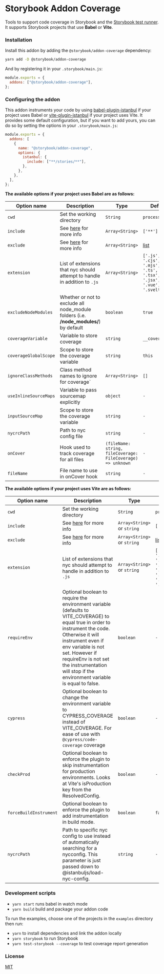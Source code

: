 # Storybook Addon Coverage

Tools to support code coverage in Storybook and the [Storybook test runner](https://github.com/storybookjs/test-runner). It supports Storybook projects that use **Babel** or **Vite**.

### Installation

Install this addon by adding the `@storybook/addon-coverage` dependency:

```sh
yarn add -D @storybook/addon-coverage
```

And by registering it in your `.storybook/main.js`:

```js
module.exports = {
  addons: ["@storybook/addon-coverage"],
};
```

### Configuring the addon

This addon instruments your code by using [babel-plugin-istanbul](https://github.com/istanbuljs/babel-plugin-istanbul) if your project uses Babel or [vite-plugin-istanbul](https://github.com/iFaxity/vite-plugin-istanbul) if your project uses Vite. It provides some default configuration, but if you want to add yours, you can do so by setting the options in your `.storybook/main.js`:

```js
module.exports = {
  addons: [
    {
      name: "@storybook/addon-coverage",
      options: {
        istanbul: {
          include: ["**/stories/**"],
        },
      },
    },
  ],
};
```

**The available options if your project uses Babel are as follows:**

| Option name           | Description                                                                              | Type                                                        | Default                                                                          |
| --------------------- | ---------------------------------------------------------------------------------------- | ----------------------------------------------------------- | -------------------------------------------------------------------------------- |
| `cwd`                 | Set the working directory                                                                | `String`                                                    | `process.cwd()`                                                                  |
| `include`             | See [here](https://github.com/istanbuljs/nyc#selecting-files-for-coverage) for more info | `Array<String>`                                             | `['**']`                                                                         |
| `exclude`             | See [here](https://github.com/istanbuljs/nyc#selecting-files-for-coverage) for more info | `Array<String>`                                             | [list](https://github.com/storybookjs/addon-coverage/blob/main/src/constants.ts) |
| `extension`           | List of extensions that nyc should attempt to handle in addition to `.js`                | `Array<String>`                                             | `['.js', '.cjs', '.mjs', '.ts', '.tsx', '.jsx', '.vue', '.svelte]`               |
| `excludeNodeModules`  | Whether or not to exclude all node_module folders (i.e. **/node_modules/**) by default   | `boolean`                                                   | `true`                                                                           |
| `coverageVariable`    | Variable to store coverage                                                               | `string`                                                    | `__coverage__`                                                                   |
| `coverageGlobalScope` | Scope to store the coverage variable                                                     | `string`                                                    | `this`                                                                           |
| `ignoreClassMethods`  | Class method names to ignore for coverage`                                               | `Array<String>`                                             | `[]`                                                                             |
| `useInlineSourceMaps` | Variable to pass sourcemap explicitly                                                    | `object`                                                    | `-`                                                                              |
| `inputSourceMap`      | Scope to store the coverage variable                                                     | `string`                                                    | `-`                                                                              |
| `nycrcPath`           | Path to nyc config file                                                                  | `string`                                                    | `-`                                                                              |
| `onCover`             | Hook used to track coverage for all files                                                | `(fileName: string, fileCoverage: FileCoverage) => unknown` | `-`                                                                              |
| `fileName`            | File name to use in onCover hook                                                         | `string`                                                    | `-`                                                                              |

**The available options if your project uses Vite are as follows:**

| Option name             | Description                                                                                                                                                                                                                                                                                                 | Type                        | Default                                                                          |
| ----------------------- | ----------------------------------------------------------------------------------------------------------------------------------------------------------------------------------------------------------------------------------------------------------------------------------------------------------- | --------------------------- | -------------------------------------------------------------------------------- |
| `cwd`                   | Set the working directory                                                                                                                                                                                                                                                                                   | `String`                    | `process.cwd()`                                                                  |
| `include`               | See [here](https://github.com/istanbuljs/nyc#selecting-files-for-coverage) for more info                                                                                                                                                                                                                    | `Array<String>` or `string` | `['**']`                                                                         |
| `exclude`               | See [here](https://github.com/istanbuljs/nyc#selecting-files-for-coverage) for more info                                                                                                                                                                                                                    | `Array<String>` or `string` | [list](https://github.com/storybookjs/addon-coverage/blob/main/src/constants.ts) |
| `extension`             | List of extensions that nyc should attempt to handle in addition to `.js`                                                                                                                                                                                                                                   | `Array<String>` or `string` | `['.js', '.cjs', '.mjs', '.ts', '.tsx', '.jsx', '.vue', '.svelte]`               |
| `requireEnv `           | Optional boolean to require the environment variable (defaults to VITE_COVERAGE) to equal true in order to instrument the code. Otherwise it will instrument even if env variable is not set. However if requireEnv is not set the instrumentation will stop if the environment variable is equal to false. | `boolean`                         | `-`                                                                           |
| `cypress `              | Optional boolean to change the environment variable to CYPRESS_COVERAGE instead of VITE_COVERAGE. For ease of use with `@cypress/code-coverage` coverage                                                                                                                                                    | `boolean`                   | `-`                                                                              |
| `checkProd `            | Optional boolean to enforce the plugin to skip instrumentation for production environments. Looks at Vite's isProduction key from the ResolvedConfig.                                                                                                                                                       | `boolean`                   | `-`                                                                              |
| `forceBuildInstrument ` | Optional boolean to enforce the plugin to add instrumentation in build mode.                                                                                                                                                                                                                                | `boolean`                   | `false`                                                                          |
| `nycrcPath `            | Path to specific nyc config to use instead of automatically searching for a nycconfig. This parameter is just passed down to @istanbuljs/load-nyc-config.                                                                                                                                                   | `string`                    | `-`                                                                              |

### Development scripts

- `yarn start` runs babel in watch mode
- `yarn build` build and package your addon code

To run the examples, choose one of the projects in the `examples` directory then run:

- `yarn` to install dependencies and link the addon locally
- `yarn storybook` to run Storybook
- `yarn test-storybook --coverage` to test coverage report generation

### License

[MIT](https://github.com/storybookjs/addon-coverage/blob/main/LICENSE)

